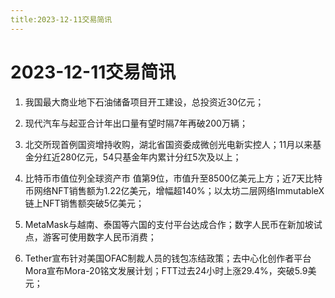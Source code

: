 ```yaml
---
title:2023-12-11交易简讯
---
```

# 2023-12-11交易简讯
1. 我国最大商业地下石油储备项目开工建设，总投资近30亿元；

2. 现代汽车与起亚合计年出口量有望时隔7年再破200万辆；

3. 北交所现首例国资增持收购，湖北省国资委成微创光电新实控人；11月以来基金分红近280亿元，54只基金年内累计分红5次及以上；

4. 比特币市值位列全球资产市 值第9位，市值升至8500亿美元上方；近7天比特币网络NFT销售额为1.22亿美元，增幅超140%；以太坊二层网络ImmutableX链上NFT销售额突破5亿美元；

5. MetaMask与越南、泰国等六国的支付平台达成合作；数字人民币在新加坡试点，游客可使用数字人民币消费；

6. Tether宣布针对美国OFAC制裁人员的钱包冻结政策；去中心化创作者平台Mora宣布Mora-20铭文发展计划；FTT过去24小时上涨29.4%，突破5.9美元；